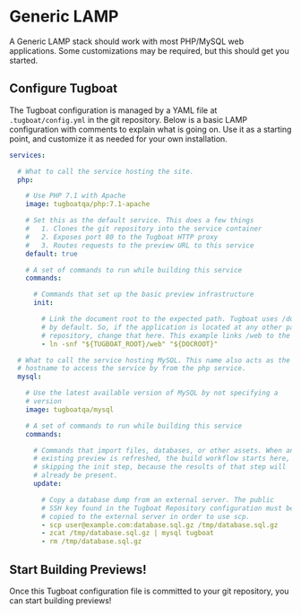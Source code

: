 # Generic LAMP

A Generic LAMP stack should work with most PHP/MySQL web applications. Some
customizations may be required, but this should get you started.

## Configure Tugboat

The Tugboat configuration is managed by a YAML file at `.tugboat/config.yml` in
the git repository. Below is a basic LAMP configuration with comments to explain
what is going on. Use it as a starting point, and customize it as needed for
your own installation.

```yaml
services:

  # What to call the service hosting the site.
  php:

    # Use PHP 7.1 with Apache
    image: tugboatqa/php:7.1-apache

    # Set this as the default service. This does a few things
    #   1. Clones the git repository into the service container
    #   2. Exposes port 80 to the Tugboat HTTP proxy
    #   3. Routes requests to the preview URL to this service
    default: true

    # A set of commands to run while building this service
    commands:

      # Commands that set up the basic preview infrastructure
      init:

        # Link the document root to the expected path. Tugboat uses /docroot
        # by default. So, if the application is located at any other path in your git
        # repository, change that here. This example links /web to the docroot
        - ln -snf "${TUGBOAT_ROOT}/web" "${DOCROOT}"

  # What to call the service hosting MySQL. This name also acts as the
  # hostname to access the service by from the php service.
  mysql:

    # Use the latest available version of MySQL by not specifying a
    # version
    image: tugboatqa/mysql

    # A set of commands to run while building this service
    commands:

      # Commands that import files, databases, or other assets. When an
      # existing preview is refreshed, the build workflow starts here,
      # skipping the init step, because the results of that step will
      # already be present.
      update:

        # Copy a database dump from an external server. The public
        # SSH key found in the Tugboat Repository configuration must be
        # copied to the external server in order to use scp.
        - scp user@example.com:database.sql.gz /tmp/database.sql.gz
        - zcat /tmp/database.sql.gz | mysql tugboat
        - rm /tmp/database.sql.gz
```

## Start Building Previews!

Once this Tugboat configuration file is committed to your git repository, you
can start building previews!
